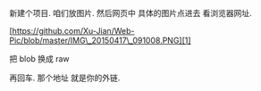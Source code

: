 
新建个项目. 咱们放图片.
然后网页中 具体的图片点进去 
看浏览器网址.  


[https://github.com/Xu-Jian/Web-Pic/blob/master/IMG\_20150417\_091008.PNG][1]


把 blob 换成 raw 

再回车. 那个地址 就是你的外链.



[1]:	https://github.com/Xu-Jian/Web-Pic/blob/master/IMG_20150417_091008.PNG